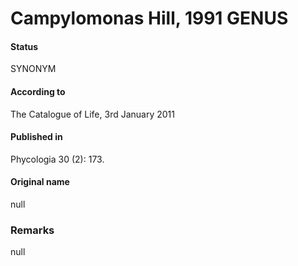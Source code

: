 Campylomonas Hill, 1991 GENUS
=======

#### Status
SYNONYM

#### According to
The Catalogue of Life, 3rd January 2011

#### Published in
Phycologia 30 (2): 173.

#### Original name
null

### Remarks
null